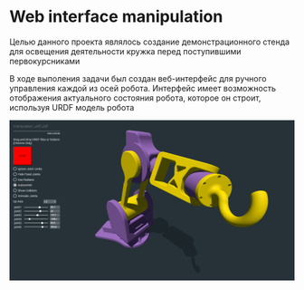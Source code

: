 # Web interface manipulation

Целью данного проекта являлось создание демонстрационного стенда для освещения деятельности кружка перед поступившими первокурсниками<br />

В ходе выполения задачи был создан веб-интерфейс для ручного управления каждой из осей робота. Интерфейс имеет возможность отображения актуального состояния робота, которое он строит, используя URDF модель робота

<p align="center">
  <img src="Images/image_2024-09-11_22-40-45.png" alt="drawing" width="700"/> 
</p>
